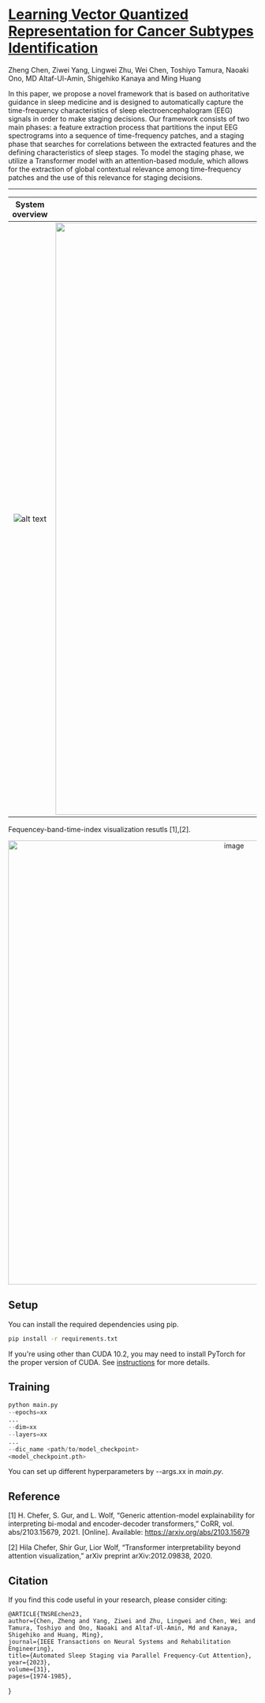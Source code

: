 # [Learning Vector Quantized Representation for Cancer Subtypes Identification](https://www.sciencedirect.com/user/identity/landing?code=W2vgnySYS2MGjyFoFBESBYYyDNYhbvHU4WE5co1j&state=retryCounter%3D0%26csrfToken%3D8aa8350e-a6b5-45f6-b21c-59ebe0a591da%26idpPolicy%3Durn%253Acom%253Aelsevier%253Aidp%253Apolicy%253Aproduct%253Ainst_assoc%26returnUrl%3D%252Fscience%252Farticle%252Fpii%252FS0169260723002080%26prompt%3Dnone%26cid%3Darp-b4b57868-8f7d-4c1c-beda-ee23531fdeba)

Zheng Chen, Ziwei Yang, Lingwei Zhu, Wei Chen, Toshiyo Tamura, Naoaki Ono, MD Altaf-Ul-Amin, Shigehiko Kanaya and Ming Huang

In this paper, we propose a novel framework that is based on authoritative guidance in sleep medicine and is designed to automatically capture the time-frequency characteristics of sleep electroencephalogram (EEG) signals in order to make staging decisions. Our framework consists of two main phases: a feature extraction process that partitions the input EEG spectrograms into a sequence of time-frequency patches, and a staging phase that searches for correlations between the extracted features and the defining characteristics of sleep stages. To model the staging phase, we utilize a Transformer model with an attention-based module, which allows for the extraction of global contextual relevance among time-frequency patches and the use of this relevance for staging decisions. 

---------------------------------------------------------------------------------------------------------------------


System overview             |  Time-frequency patching
:-------------------------:|:-------------------------:
![alt text](https://github.com/chenzRG/TNSRE_23/assets/125750017/cf865ab2-f0ae-4854-942c-3ff95d3db0c0)  | <img width="1200" alt="image" src="https://github.com/chenzRG/TNSRE_23/assets/125750017/8b2ab0c7-f696-4b06-a30f-e04774f11153">

Fequencey-band-time-index visualization resutls [1],[2].

<p align="center">
<img width="900" alt="image" src="https://user-images.githubusercontent.com/34312998/133877630-9b2f2eec-11e0-4d41-8c36-5afd02dd78d6.png">
</p>




## Setup

You can install the required dependencies using pip.

```bash
pip install -r requirements.txt
```

If you're using other than CUDA 10.2, you may need to install PyTorch for the proper version of CUDA. See [instructions](https://pytorch.org/get-started/locally/) for more details.

## Training

```python
python main.py 
--epochs=xx
...
--dim=xx
--layers=xx
...
--dic_name <path/to/model_checkpoint> 
<model_checkpoint.pth>
```

You can set up different hyperparameters by --args.xx in _main.py_.

## Reference

[1] H. Chefer, S. Gur, and L. Wolf, “Generic attention-model explainability for interpreting bi-modal and encoder-decoder transformers,” CoRR, vol. abs/2103.15679, 2021. [Online]. Available: https://arxiv.org/abs/2103.15679

[2] Hila Chefer, Shir Gur, Lior Wolf, “Transformer interpretability beyond attention visualization,” arXiv preprint arXiv:2012.09838, 2020.

## Citation
If you find this code useful in your research, please consider citing:

    @ARTICLE{TNSREchen23,
  	author={Chen, Zheng and Yang, Ziwei and Zhu, Lingwei and Chen, Wei and Tamura, Toshiyo and Ono, Naoaki and Altaf-Ul-Amin, Md and Kanaya, Shigehiko and Huang, Ming},
  	journal={IEEE Transactions on Neural Systems and Rehabilitation Engineering}, 
  	title={Automated Sleep Staging via Parallel Frequency-Cut Attention}, 
  	year={2023},
  	volume={31},
  	pages={1974-1985},
  }





